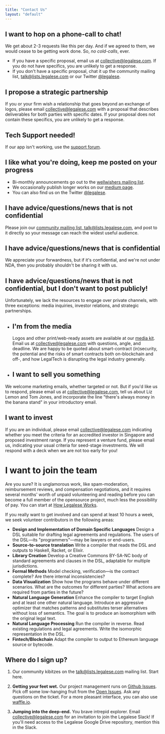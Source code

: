```yaml
---
title: "Contact Us"
layout: "default"
---
```


## I want to hop on a phone-call to chat!
We get about 2-3 requests like this per day.  And if we agreed to them, we would cease to be getting work done.  So, *no cold-calls*, ever.
- If you have a specific proposal, email us at [collective@legalese.com](mailto:collective@legalese.com).  If you do not have specifics, you are unlikely to get a response.
- If you don't have a specific proposal, chat it up the community mailing list, [talk@lists.legalese.com](https://groups.google.com/a/lists.legalese.com/forum/#!forum/talk) or our Twitter [@legalese](https://twitter.com/legalese).

## I propose a strategic partnership
If you or your firm wish a relationship that goes beyond an exchange of logos, please email [collective@legalese.com](mailto:collective@legalese.com) with a proposal that describes deliverables for both parties with specific dates. If your proposal does not contain these specifics, you are unlikely to get a response.

## Tech Support needed!
If our app isn't working, use the [support forum](https://groups.google.com/a/lists.legalese.com/forum/#!forum/talk).

## I like what you're doing, keep me posted on your progress
* Bi-monthly announcements go out to the [wellwishers mailing list](https://groups.google.com/a/lists.legalese.com/d/forum/wellwishers).
* We occasionally publish longer works on our [medium page](https://medium.com/@legalese).
* You can also find us on the Twitter [@legalese](https://twitter.com/legalese).

## I have advice/questions/news that is not confidential
Please join our [community mailing list, talk@lists.legalese.com](https://groups.google.com/a/lists.legalese.com/forum/#!forum/talk), and post to it directly so your message can reach the widest useful audience.

## I have advice/questions/news that is confidential
We appreciate your forwardness, but if it's confidential, and we're not under NDA, then you probably shouldn't be sharing it with us.

## I have advice/questions/news that is not confidential, but I don't want to post publicly!
Unfortunately, we lack the resources to engage over private channels, with three exceptions: media inquiries, investor relations, and strategic partnerships.


- ## I'm from the media
    Logos and other print/web-ready assets are available at our [media kit](media-kit). Email us at [collective@legalese.com](mailto:collective@legalese.com) with questions, angle, and deadline. We are happy to be quoted about smart-contract (in)security, the potential and the risks of smart contracts both on-blockchain and off-, and how LegalTech is disrupting the legal industry generally.

- ## I want to sell you something
We welcome marketing emails, whether targeted or not. But if you'd like us to respond, please email us at [collective@legalese.com](mailto:collective@legalese.com), tell us about Liz Lemon and Tom Jones, and incorporate the line "there's always money in the banana stand" in your introductory email.  


## I want to invest
If you are an individual, please email [collective@legalese.com](mailto:collective@legalese.com) indicating whether you meet the criteria for an accredited investor in Singapore and proposed investment range. If you represent a venture fund, please email us, indicating your usual criteria for seed-stage investments. We will respond with a deck when we are not too early for you!

# I want to join the team
Are you sure? It is unglamorous work, like spam-moderation, reimbursement reviews, and compensation negotiations, and it requires several months' worth of unpaid volunteering and reading before you can become a full member of the opensource project, much less the possibility of pay. You can start at [How Legalese Works](https://github.com/legalese/legalese.github.io/blob/master/doc/company.org).

If you really want to get involved and can spend at least 10 hours a week, we seek volunteer contributors in the following areas:

* **Design and Implementation of Domain Specific Languages**
    Design a DSL suitable for drafting legal agreements and regulations. The users of the DSL—its "programmers"—may be lawyers or end-users.
* **Source-to-source translation**
    Write a compiler that reads the DSL and outputs to Haskell, Racket, or Elixir.
* **Library Creation**
    Develop a Creative Commons BY-SA-NC body of standard agreements and clauses in the DSL, adaptable for multiple jurisdictions.
* **Formal Methods**
Model checking, verification—is the contract complete? Are there internal inconsistencies?
* **Data Visualization**
    Show how the programs behave under different scenarios. What are the outcomes for different parties? What actions are required from parties in the future?
* **Natural Language Generation**
    Enhance the compiler to target English and at least one other natural language. Introduce an aggressive optimizer that matches patterns and substitutes terser alternatives without loss of semantics. The goal is to produce an isomorphism with the original legal text.
* **Natural Language Processing**
    Run the compiler in reverse. Read existing regulations and legal agreements. Write the isomorphic representation in the DSL.
* **Fintech/Blockchain**
    Adapt the compiler to output to Ethereum language source or bytecode.

## Where do I sign up?
1. Our community kibitzes on the [talk@lists.legalese.com](https://groups.google.com/a/lists.legalese.com/forum/#!forum/talk) mailing list. Start here.


2. **Getting your feet wet.**  Our project management runs on [Github Issues](https://github.com/legalese/legalese.github.io/issues). Pick off some low-hanging fruit from the [Open Issues](https://github.com/legalese/legalese.github.io/issues?utf8=%E2%9C%93&q=is%3Aissue%20is%3Aopen%20). Ask any questions on the ticket. For a more pleasant interface, you can also use [waffle.io](https://waffle.io/legalese/legalese-io.github.io).

3. **Jumping into the deep-end.**  You brave intrepid explorer. Email [collective@legalese.com](mailto:collective@legalese.com) for an invitation to join the Legalese Slack!  If you'll need access to the Legalese Google Drive repository, mention this in the Slack.


